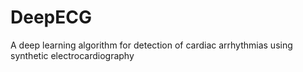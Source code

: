 # DeepECG
A deep learning algorithm for detection of cardiac arrhythmias using synthetic electrocardiography
